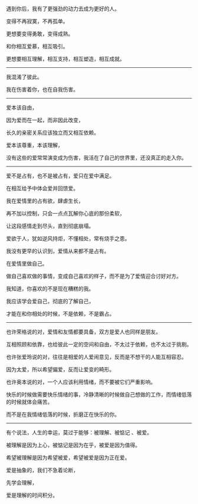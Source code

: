 
遇到你后，我有了更强劲的动力去成为更好的人。

变得不再寂寞，不再孤单。

更想要变得勇敢，变得成熟。

和你相互爱慕，相互吸引。

更想要相互理解，相互支持，相互塑造，相互成就。

---

我混淆了彼此。

我在伤害着你，也在自我伤害。

---

爱本该自由，

因为爱而在一起，而非因此改变，

长久的亲密关系应该独立而又相互依赖。

爱本该尊重，本该理解，

没有这些的爱常常演变成为伤害，我活在了自己的世界里，还没真正的走入你。

---

爱不是占有，也不是被占有，爱只在爱中满足。

在相互给予中体会爱并回馈爱。

我在爱情里的占有欲，肆虐生长，

再不加以控制，只会一点点瓦解你心底的那份柔软，

让这段感情走到尽头，直到彻底崩塌。

爱欲于人，犹如逆风持炬，不懂相处，常有烧手之患。

我没有更早的认识到，爱情从来都不是占有。

在爱情里做自己。

做自己喜欢做的事情，变成自己喜欢的样子，而不是为了爱情迎合讨好对方。

我知道，你喜欢的不是现在糟糕的我。

我应该学会爱自己，彻底的了解自己，

才能在和你相处的时候，不是依赖，不是霸占。

---

也许荣格说的对，爱情和友情都要具备，双方是爱人也同样是朋友。

互相照顾和依靠，也给彼此一定的空间和自由，不太过于依赖，也不太过于挑剔。

也许张爱玲说的对，往往是相爱的人爱闹意见，反而是不想干的人能互相容忍。

因为太爱，所以希望偏爱，反而让爱变的畸形。 

也许奥本说的对，一个人应该利用情绪，而不要被它们严重影响。

快乐的时候做需要快乐情绪的事，冷静清晰的时候做自己想做的工作，而情绪低落的时候就体会痛苦。

而不是在我情绪低落的时候，折磨正在快乐的你。

---

有个说法，人生的幸运，莫过于能够：被理解、被惦记 、被爱。

被理解是因为上心，被惦记是因为在乎，被爱是因为值得。

希望被理解是因为希望被爱，希望被爱是因为正在爱。

爱是抽象的，我们不急着论断，

先学会理解，

爱是理解的时间积分。